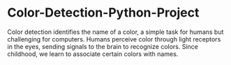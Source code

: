 # Color-Detection-Python-Project
Color detection identifies the name of a color, a simple task for humans but challenging for computers. Humans perceive color through light receptors in the eyes, sending signals to the brain to recognize colors. Since childhood, we learn to associate certain colors with names. 
